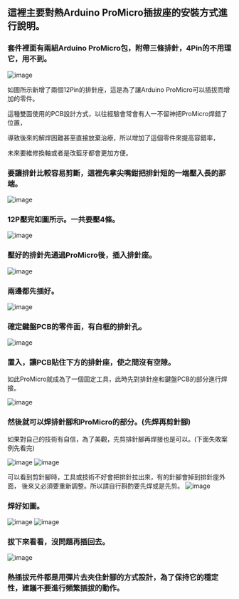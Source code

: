## 這裡主要對熱Arduino ProMicro插拔座的安裝方式進行說明。

  

### 套件裡面有兩組Arduino ProMicro包，附帶三條排針，4Pin的不用理它，用不到。


  ![image](https://github.com/ouser555/ergodashv99/blob/main/ergodashv99%E7%B5%84%E8%A3%9D%E8%AA%AA%E6%98%8E/Arduino%20hotswap/pic1/pic%20(1).jpg)
  

  如圖所示新增了兩個12Pin的排針座，這是為了讓Arduino ProMicro可以插拔而增加的零件。
 
  這種雙面使用的PCB設計方式，以往經驗會常會有人一不留神把ProMicro焊錯了位置，
  
  導致後來的解焊困難甚至直接放棄治療，所以增加了這個零件來提高容錯率，
  
  未來要維修換軸或者是改藍牙都會更加方便。

  

### 要讓排針比較容易剪斷，這裡先拿尖嘴鉗把排針短的一端壓入長的那端。
  ![image](https://github.com/ouser555/ergodashv99/blob/main/ergodashv99%E7%B5%84%E8%A3%9D%E8%AA%AA%E6%98%8E/Arduino%20hotswap/pic1/pic%20(2).jpg)

  

### 12P壓完如圖所示。一共要壓4條。
  ![image](https://github.com/ouser555/ergodashv99/blob/main/ergodashv99%E7%B5%84%E8%A3%9D%E8%AA%AA%E6%98%8E/Arduino%20hotswap/pic1/pic%20(5).jpg)

  

### 壓好的排針先通過ProMicro後，插入排針座。
  ![image](https://github.com/ouser555/ergodashv99/blob/main/ergodashv99%E7%B5%84%E8%A3%9D%E8%AA%AA%E6%98%8E/Arduino%20hotswap/pic1/pic%20(7).jpg)
  

### 兩邊都先插好。

  ![image](https://github.com/ouser555/ergodashv99/blob/main/ergodashv99%E7%B5%84%E8%A3%9D%E8%AA%AA%E6%98%8E/Arduino%20hotswap/pic1/pic%20(8).jpg)
  

### 確定鍵盤PCB的零件面，有白框的排針孔。

  ![image](https://github.com/ouser555/ergodashv99/blob/main/ergodashv99%E7%B5%84%E8%A3%9D%E8%AA%AA%E6%98%8E/Arduino%20hotswap/pic1/pic%20(10).jpg)


### 置入，讓PCB貼住下方的排針座，使之間沒有空隙。
  如此ProMicro就成為了一個固定工具，此時先對排針座和鍵盤PCB的部分進行焊接。
  
  ![image](https://github.com/ouser555/ergodashv99/blob/main/ergodashv99%E7%B5%84%E8%A3%9D%E8%AA%AA%E6%98%8E/Arduino%20hotswap/pic1/pic%20(11).jpg)

### 然後就可以焊排針腳和ProMicro的部分。(先焊再剪針腳)
  如果對自己的技術有自信，為了美觀，先剪排針腳再焊接也是可以。(下面失敗案例先看完)
  
  ![image](https://github.com/ouser555/ergodashv99/blob/main/ergodashv99%E7%B5%84%E8%A3%9D%E8%AA%AA%E6%98%8E/Arduino%20hotswap/pic1/pic%20(14).jpg)
  ![image](https://github.com/ouser555/ergodashv99/blob/main/ergodashv99%E7%B5%84%E8%A3%9D%E8%AA%AA%E6%98%8E/Arduino%20hotswap/pic1/pic%20(17).jpg)
  
  可以看到剪針腳時，工具或技術不好會把排針拉出來，有的針腳會掉到排針座外面，
  後來又必須要重新調整。所以請自行斟酌要先焊或是先剪。
  ![image](https://github.com/ouser555/ergodashv99/blob/main/ergodashv99%E7%B5%84%E8%A3%9D%E8%AA%AA%E6%98%8E/Arduino%20hotswap/pic1/pic%20(15).jpg)

### 焊好如圖。

  ![image](https://github.com/ouser555/ergodashv99/blob/main/ergodashv99%E7%B5%84%E8%A3%9D%E8%AA%AA%E6%98%8E/Arduino%20hotswap/pic1/pic%20(18).jpg)
  ![image](https://github.com/ouser555/ergodashv99/blob/main/ergodashv99%E7%B5%84%E8%A3%9D%E8%AA%AA%E6%98%8E/Arduino%20hotswap/pic1/pic%20(20).jpg)
  
### 拔下來看看，沒問題再插回去。

  ![image](https://github.com/ouser555/ergodashv99/blob/main/ergodashv99%E7%B5%84%E8%A3%9D%E8%AA%AA%E6%98%8E/Arduino%20hotswap/pic1/pic%20(21).jpg)

### 熱插拔元件都是用彈片去夾住針腳的方式設計，為了保持它的穩定性，建議不要進行頻繁插拔的動作。

  
